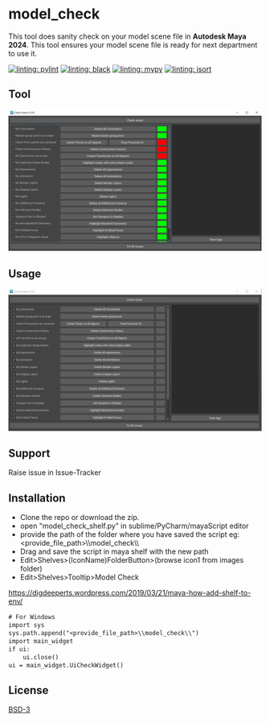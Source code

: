 # model_check
This tool does sanity check on your model scene file in **Autodesk Maya 2024**.
This tool ensures your model scene file is ready for next department to use it.

[![linting: pylint](https://img.shields.io/badge/linting-pylint-yellowgreen)](https://github.com/pylint-dev/pylint)
[![linting: black](https://img.shields.io/badge/code%20style-black-black)](https://github.com/psf/black)
[![linting: mypy](https://img.shields.io/badge/mypy-checked-blue)](https://github.com/python/mypy)
[![linting: isort](https://img.shields.io/badge/imports-isort-blue?style=flat)](https://pycqa.github.io/isort/)

## Tool
![Alt text](images/Asset_Check_Tool_Image.jpg)

## Usage
![Alt text](images/Tool_working.gif)

## Support
Raise issue in Issue-Tracker

## Installation
* Clone the repo or download the zip.
* open "model_check_shelf.py" in sublime/PyCharm/mayaScript editor
* provide the path of the folder where you have saved the script eg: <provide_file_path>\\\model_check\\\
* Drag and save the script in maya shelf with the new path
* Edit>Shelves>(IconName)FolderButton>(browse icon1 from images folder)
* Edit>Shelves>Tooltip>Model Check

https://digdeeperts.wordpress.com/2019/03/21/maya-how-add-shelf-to-env/

```
# For Windows
import sys
sys.path.append("<provide_file_path>\\model_check\\")
import main_widget
if ui:
    ui.close()
ui = main_widget.UiCheckWidget()
```

## License
[BSD-3](https://github.com/blossomsg/model_check/blob/main/LICENSE)
